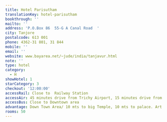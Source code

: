 ```yaml
---
title: Hotel Parisutham
translationKey: hotel-parisutham
bookthrough: ''
mailto: ''
address: 'P.O.Box 86  55-G A Canal Road  '
city: Tanjore
postalcode: 613 001
phone: 4362-31 801, 31 844
mobile: ''
email: ''
website: www.bayarea.net/~jude/india/tanjavur.html
note: ''
type: hotel
category:
  - H
showHotel: 1
starCategory: 3
checkout: '12:00:00'
accessRail: Close to  Railway Station
accessAir: 45 minutes drive from Trichy Airport, 15 minutes drive from Tanjore Airport
accessBus: Close to Downtown area
advantage: Down Town Area/ 10 mts to big Temple, 10 mts to palace. Art Gallery
rooms: 50
---
```

